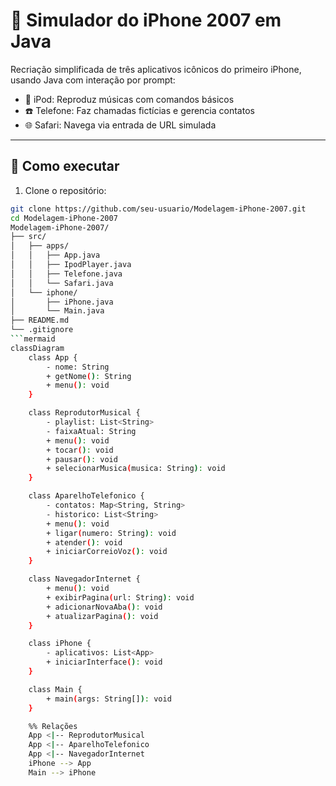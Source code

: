 # 📱 Simulador do iPhone 2007 em Java

Recriação simplificada de três aplicativos icônicos do primeiro iPhone, usando Java com interação por prompt:

- 🎵 iPod: Reproduz músicas com comandos básicos
- ☎️ Telefone: Faz chamadas fictícias e gerencia contatos
- 🌐 Safari: Navega via entrada de URL simulada

---

## 🚀 Como executar

1. Clone o repositório:
```bash
git clone https://github.com/seu-usuario/Modelagem-iPhone-2007.git
cd Modelagem-iPhone-2007
Modelagem-iPhone-2007/
├── src/
│   ├── apps/
│   │   ├── App.java
│   │   ├── IpodPlayer.java
│   │   ├── Telefone.java
│   │   └── Safari.java
│   └── iphone/
│       ├── iPhone.java
│       └── Main.java
├── README.md
└── .gitignore
```mermaid
classDiagram
    class App {
        - nome: String
        + getNome(): String
        + menu(): void
    }

    class ReprodutorMusical {
        - playlist: List<String>
        - faixaAtual: String
        + menu(): void
        + tocar(): void
        + pausar(): void
        + selecionarMusica(musica: String): void
    }

    class AparelhoTelefonico {
        - contatos: Map<String, String>
        - historico: List<String>
        + menu(): void
        + ligar(numero: String): void
        + atender(): void
        + iniciarCorreioVoz(): void
    }

    class NavegadorInternet {
        + menu(): void
        + exibirPagina(url: String): void
        + adicionarNovaAba(): void
        + atualizarPagina(): void
    }

    class iPhone {
        - aplicativos: List<App>
        + iniciarInterface(): void
    }

    class Main {
        + main(args: String[]): void
    }

    %% Relações
    App <|-- ReprodutorMusical
    App <|-- AparelhoTelefonico
    App <|-- NavegadorInternet
    iPhone --> App
    Main --> iPhone
